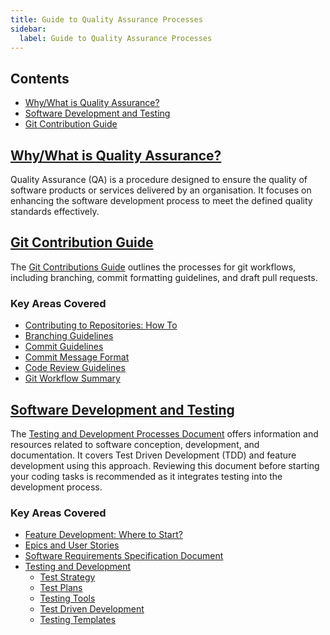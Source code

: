 ```yaml
---
title: Guide to Quality Assurance Processes
sidebar:
  label: Guide to Quality Assurance Processes
---
```


## Contents

- [Why/What is Quality Assurance?](#whywhat-is-quality-assurance)
- [Software Development and Testing](#software-development-and-testing)
- [Git Contribution Guide](#git-contribution-guide)

## [Why/What is Quality Assurance?](#whywhat-is-quality-assurance)

Quality Assurance (QA) is a procedure designed to ensure the quality of software products or
services delivered by an organisation. It focuses on enhancing the software development process to
meet the defined quality standards effectively.

## [Git Contribution Guide](#git-contribution-guide)

The [Git Contributions Guide](/resources/quality-assurance/git-contributions-guide) outlines the
processes for git workflows, including branching, commit formatting guidelines, and draft pull
requests.

### Key Areas Covered

- [Contributing to Repositories: How To](/resources/quality-assurance/git-contributions-guide#contributing-to-repositories-how-to)
- [Branching Guidelines](/resources/quality-assurance/git-contributions-guide#branching-guidelines)
- [Commit Guidelines](/resources/quality-assurance/git-contributions-guide#commit-guidelines)
- [Commit Message Format](/resources/quality-assurance/git-contributions-guide#message-format)
- [Code Review Guidelines](/resources/quality-assurance/git-contributions-guide#code-review-guidelines)
- [Git Workflow Summary](/resources/quality-assurance/git-contributions-guide#git-workflow-summary)

## [Software Development and Testing](#software-development-and-testing)

The [Testing and Development Processes Document](/resources/quality-assurance/testing-and-dev)
offers information and resources related to software conception, development, and documentation. It
covers Test Driven Development (TDD) and feature development using this approach. Reviewing this
document before starting your coding tasks is recommended as it integrates testing into the
development process.

### Key Areas Covered

- [Feature Development: Where to Start?](/resources/quality-assurance/testing-and-dev#feature-development-where-do-i-start)
- [Epics and User Stories](/resources/quality-assurance/testing-and-dev#epics-and-user-stories)
- [Software Requirements Specification Document](/resources/quality-assurance/testing-and-dev#software-requirements-specification-document)
- [Testing and Development](/resources/quality-assurance/testing-and-dev#testing-and-development)
  - [Test Strategy](/resources/quality-assurance/testing-and-dev#test-strategy)
  - [Test Plans](/resources/quality-assurance/testing-and-dev#making-a-test-plan)
  - [Testing Tools](/resources/quality-assurance/testing-and-dev#testing-tools)
  - [Test Driven Development](/resources/quality-assurance/testing-and-dev#test-driven-development)
  - [Testing Templates](/resources/quality-assurance/testing-and-dev#testing-templates)
